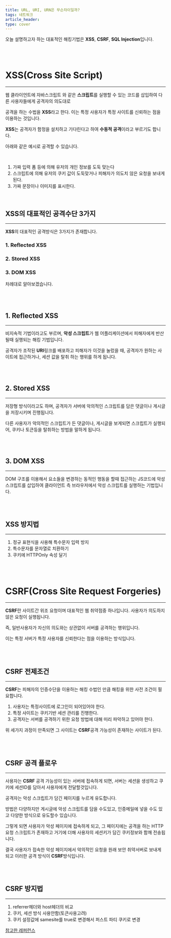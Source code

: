 ```yaml
---
title: URL, URI, URN은 무슨차이일까?
tags: 네트워크
article_header:
type: cover
---
```


오늘 설명하고자 하는 대표적인 해킹기법은 **XSS**, **CSRF**, **SQL Injection**입니다.

<br>
<br>

# XSS(Cross Site Script)

---

웹 클라이언트에 자바스크립트 와 같은 **스크립트**를 실행할 수 있는 코드를 삽입하여 다른 사용자들에게 공격자의 의도대로

공격을 하는 수법을 **XSS**라고 한다. 이는 특정 사용자가 특정 사이트를 신뢰하는 점을 이용하는 것입니다.

**XSS**는 공격자가 함정을 설치하고 기다린다고 하여 **수동적 공격**이라고 부르기도 합니다.

아래와 같은 예시로 공격할 수 있습니다.

<br>

1. 가짜 입력 폼 등에 의해 유저의 개인 정보를 도둑 맞는다
2. 스크립트에 의해 유저의 쿠키 값이 도둑맞거나 피해자가 의도치 않은 요청을 보내게 된다.
3. 가짜 문장이나 이미지를 표시한다.

<br>

## XSS의 대표적인 공격수단 3가지

---

**XSS**의 대표적인 공격방식은 3가지가 존재합니다.

### 1. Reflected XSS

### 2. Stored XSS

### 3. DOM XSS

차례대로 알아보겠습니다.

<br>
<br>

## 1. Reflected XSS

---

비지속적 기법이라고도 부르며, **악성 스크립트**가 웹 어플리케이션에서 피해자에게 반산될때 실행되는 해킹 기법입니다.

공격자가 조작된 **URI**링크를 배포하고 피해자가 이것을 눌렀을 때, 공격자가 원하는 사이트에 접근하거나, 세션 값을 탈취 하는 행위를 하게
됩니다.

<br>
<br>

## 2. Stored XSS

---

저장형 방식이라고도 하며, 공격자가 서버에 악의적인 스크립트를 담은 댓글이나 게시글을 저장시키며 진행됩니다.

다른 사용자가 악의적인 스크립트가 든 댓글이나, 게시글을 보게되면 스크립트가 실행되어, 쿠키나 토큰등을 탈취하는 방법을 말하게 됩니다.

<br>
<br>

## 3. DOM XSS

---

DOM 구조를 이용해서 요소들을 변경하는 동적인 행동을 할때 접근하는 JS코드에 악성 스크립트를 삽입하여 클라이언트 측 브라우저에서 악성 스크립트를 실행하는 기법입니다.

<br>
<br>

## XSS 방지법

---

1. 정규 표현식을 사용해 특수문자 입력 방지
2. 특수문자를 문자열로 치환하기
3. 쿠키에 HTTPOnly 속성 달기

<br>
<br>

# CSRF(Cross Site Request Forgeries)

---

**CSRF**란 사이트간 위조 요청이며 대표적인 웹 취약점중 하나입니다. 사용자가 의도하지 않은 요청이 실행됩니다.

즉, 일반사용자가 자신의 의도와는 상관없이 서버를 공격하는 행위입니다.

이는 특정 서버가 특정 사용자를 신뢰한다는 점을 이용하는 방식입니다.

<br>
<br>

## CSRF 전제조건

---

**CSRF**는 피해자의 인증수단을 이용하는 해킹 수법인 만큼 해킹을 위한 사전 조건이 필요합니다.

1. 사용자는 특정사이트에 로그인이 되어있어야 한다.
2. 특정 사이트는 쿠키기반 세션 관리를 진행한다.
3. 공격자는 서버를 공격하기 위한 요청 방법에 대해 미리 파악하고 있어야 한다.

위 세가지 과정이 만족되면 그 사이트는 **CSRF**공격 가능성이 존재하는 사이트가 된다.

<br>
<br>

## CSRF 공격 플로우

---

사용자는 **CSRF** 공격 가능성이 있는 서버에 접속하게 되면, 서버는 세션을 생성하고 쿠키에 세션ID를 담아서 사용자에게 전달할것입니다.

공격자는 악성 스크립트가 담긴 페이지를 누르게 유도합니다.

방법은 다양하지만 게시글에 악성 스크립트를 담을 수도있고, 인증메일에 넣을 수도 있고 다양한 방식으로 유도할수 있습니다.

그렇게 되면 사용자가 악성 페이지에 접속하게 되고, 그 페이지에는 공격을 하는 HTTP 요청 스크립트가 존재하고 거기에 더해 사용자의 세션키가 담긴 쿠키정보와 함깨 전송됩니다.

결국 사용자가 접속한 악성 페이지에서 악의적인 요청을 원래 보안 취약서버로 보내게 되고 이러한 공격 방식이 **CSRF**방식입니다.

<br>
<br>

## CSRF 방지법

---

1. referrer헤더와 host헤더의 비교
2. 쿠키, 세션 방식 사용안함(토큰사용고려)
3. 쿠키 설정값에 samesite를 true로 변경해서 퍼스트 파티 쿠키로 변경













[참고한 레퍼런스](https://bziwnsizd.tistory.com/89)
